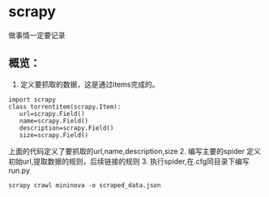 # scrapy
做事情一定要记录
## 概览：
1. 定义要抓取的数据，这是通过items完成的。
```
import scrapy
class torrentitem(scrapy.Item):
   url=scrapy.Field()
   name=scrapy.Field()
   description=scrapy.Field()
   size=scrapy.Field()
```
上面的代码定义了要抓取的url,name,description,size
2. 编写主要的spider
定义初始url,提取数据的规则，后续链接的规则
3. 执行spider,在.cfg同目录下编写run.py
```
scrapy crawl mininova -o scraped_data.json
```

